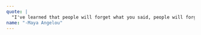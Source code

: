 ```yaml
---
quote: |
  "I've learned that people will forget what you said, people will forget what you did, but people will never forget how you made them feel"
name: "-Maya Angelou"
---
```

